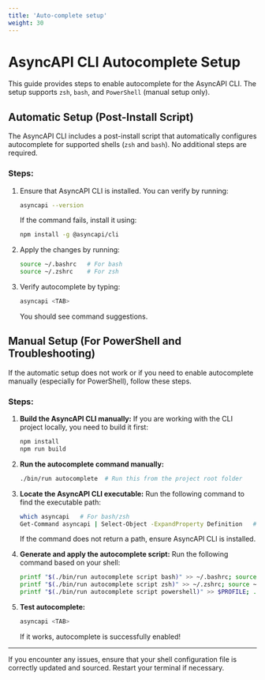 ```yaml
---
title: 'Auto-complete setup'
weight: 30
---
```


# AsyncAPI CLI Autocomplete Setup

This guide provides steps to enable autocomplete for the AsyncAPI CLI. The setup supports `zsh`, `bash`, and `PowerShell` (manual setup only).

## Automatic Setup (Post-Install Script)
The AsyncAPI CLI includes a post-install script that automatically configures autocomplete for supported shells (`zsh` and `bash`). No additional steps are required.

### Steps:
1. Ensure that AsyncAPI CLI is installed. You can verify by running:
   ```sh
   asyncapi --version
   ```
   If the command fails, install it using:
   ```sh
   npm install -g @asyncapi/cli
   ```


2. Apply the changes by running:
   ```sh
   source ~/.bashrc   # For bash
   source ~/.zshrc    # For zsh
   ```

3. Verify autocomplete by typing:
   ```sh
   asyncapi <TAB>
   ```
   You should see command suggestions.

## Manual Setup (For PowerShell and Troubleshooting)
If the automatic setup does not work or if you need to enable autocomplete manually (especially for PowerShell), follow these steps.

### Steps:
1. **Build the AsyncAPI CLI manually:**
   If you are working with the CLI project locally, you need to build it first:
   ```sh
   npm install
   npm run build
   ```

2. **Run the autocomplete command manually:**
   ```sh
   ./bin/run autocomplete  # Run this from the project root folder
   ```

3. **Locate the AsyncAPI CLI executable:**
   Run the following command to find the executable path:
   ```sh
   which asyncapi   # For bash/zsh
   Get-Command asyncapi | Select-Object -ExpandProperty Definition   # For PowerShell
   ```
   If the command does not return a path, ensure AsyncAPI CLI is installed.

4. **Generate and apply the autocomplete script:**
   Run the following command based on your shell:
   ```sh
   printf "$(./bin/run autocomplete script bash)" >> ~/.bashrc; source ~/.bashrc   # For bash
   printf "$(./bin/run autocomplete script zsh)" >> ~/.zshrc; source ~/.zshrc       # For zsh
   printf "$(./bin/run autocomplete script powershell)" >> $PROFILE; . $PROFILE    # For PowerShell
   ```

5. **Test autocomplete:**
   ```sh
   asyncapi <TAB>
   ```
   If it works, autocomplete is successfully enabled!

---

If you encounter any issues, ensure that your shell configuration file is correctly updated and sourced. Restart your terminal if necessary.

